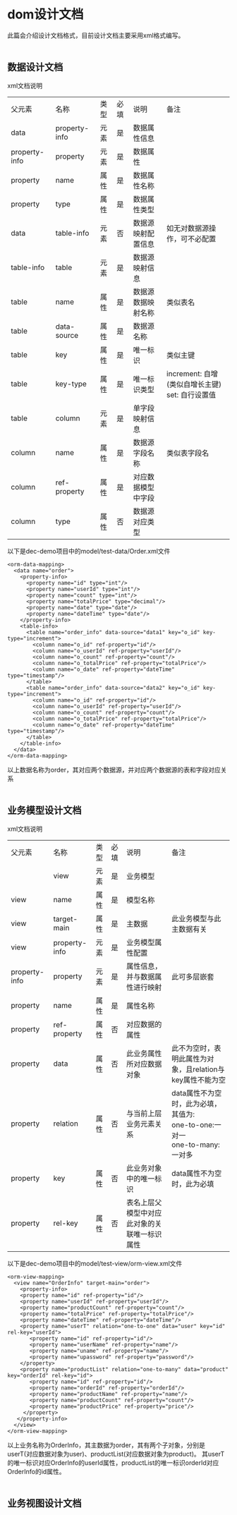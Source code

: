 # dom设计文档
此篇会介绍设计文档格式，目前设计文档主要采用xml格式编写。
<br>
<br>

## 数据设计文档
xml文档说明
<table>
  <tr>
    <td>父元素</td>
    <td>名称</td>
    <td>类型</td>
    <td>必填</td>
    <td>说明</td>
    <td>备注</td>
  </tr>
  <tr>
    <td>data</td>
    <td>property-info</td>
    <td>元素</td>
    <td>是</td>
    <td>数据属性信息</td>
    <td></td>
  </tr>
  <tr>
    <td>property-info</td>
    <td>property</td>
    <td>元素</td>
    <td>是</td>
    <td>数据属性</td>
    <td></td>
  </tr>
  <tr>
    <td>property</td>
    <td>name</td>
    <td>属性</td>
    <td>是</td>
    <td>数据属性名称</td>
    <td></td>
  </tr>
  <tr>
    <td>property</td>
    <td>type</td>
    <td>属性</td>
    <td>是</td>
    <td>数据属性类型</td>
    <td></td>
  </tr>
  <tr>
    <td>data</td>
    <td>table-info</td>
    <td>元素</td>
    <td>否</td>
    <td>数据源映射配置信息</td>
    <td>如无对数据源操作，可不必配置</td>
  </tr>
  <tr>
    <td>table-info</td>
    <td>table</td>
    <td>元素</td>
    <td>是</td>
    <td>数据源映射信息</td>
    <td></td>
  </tr>
  <tr>
    <td>table</td>
    <td>name</td>
    <td>属性</td>
    <td>是</td>
    <td>数据源数据映射名称</td>
    <td>类似表名</td>
  </tr>
  <tr>
    <td>table</td>
    <td>data-source</td>
    <td>属性</td>
    <td>是</td>
    <td>数据源名称</td>
    <td></td>
  </tr>
  <tr>
    <td>table</td>
    <td>key</td>
    <td>属性</td>
    <td>是</td>
    <td>唯一标识</td>
    <td>类似主键</td>
  </tr>
  <tr>
    <td>table</td>
    <td>key-type</td>
    <td>属性</td>
    <td>是</td>
    <td>唯一标识类型</td>
    <td>increment: 自增(类似自增长主键)<br>set: 自行设置值 </td>
  </tr>
  <tr>
    <td>table</td>
    <td>column</td>
    <td>元素</td>
    <td>是</td>
    <td>单字段映射信息</td>
    <td></td>
  </tr>
  <tr>
    <td>column</td>
    <td>name</td>
    <td>属性</td>
    <td>是</td>
    <td>数据源字段名称</td>
    <td>类似表字段名</td>
  </tr>
  <tr>
    <td>column</td>
    <td>ref-property</td>
    <td>属性</td>
    <td>是</td>
    <td>对应数据模型中字段</td>
    <td></td>
  </tr>
  <tr>
    <td>column</td>
    <td>type</td>
    <td>属性</td>
    <td>否</td>
    <td>数据源对应类型</td>
    <td></td>
  </tr>
</table>

以下是dec-demo项目中的model/test-data/Order.xml文件
```
<orm-data-mapping>
  <data name="order">
    <property-info>
      <property name="id" type="int"/>
      <property name="userId" type="int"/>
      <property name="count" type="int"/>
      <property name="totalPrice" type="decimal"/>
      <property name="date" type="date"/>
      <property name="dateTime" type="date"/>
    </property-info>
    <table-info>
      <table name="order_info" data-source="data1" key="o_id" key-type="increment">
        <column name="o_id" ref-property="id"/>
        <column name="o_userId" ref-property="userId"/>
        <column name="o_count" ref-property="count"/>
        <column name="o_totalPrice" ref-property="totalPrice"/>
        <column name="o_date" ref-property="dateTime" type="timestamp"/>
      </table>
      <table name="order_info" data-source="data2" key="o_id" key-type="increment">
        <column name="o_id" ref-property="id"/>
        <column name="o_userId" ref-property="userId"/>
        <column name="o_count" ref-property="count"/>
        <column name="o_totalPrice" ref-property="totalPrice"/>
        <column name="o_date" ref-property="dateTime" type="timestamp"/>
      </table>			
    </table-info>
  </data>
</orm-data-mapping>
```
以上数据名称为order，其对应两个数据源，并对应两个数据源的表和字段对应关系
<br>
<br>

## 业务模型设计文档
xml文档说明
<table>
  <tr>
    <td>父元素</td>
    <td>名称</td>
    <td>类型</td>
    <td>必填</td>
    <td>说明</td>
    <td>备注</td>
  </tr>
  <tr>
    <td></td>
    <td>view</td>
    <td>元素</td>
    <td>是</td>
    <td>业务模型</td>
    <td></td>
  </tr>
  <tr>
    <td>view</td>
    <td>name</td>
    <td>属性</td>
    <td>是</td>
    <td>模型名称</td>
    <td></td>
  </tr>
  <tr>
    <td>view</td>
    <td>target-main</td>
    <td>属性</td>
    <td>是</td>
    <td>主数据</td>
    <td>此业务模型与此主数据有关</td>
  </tr>
  <tr>
    <td>view</td>
    <td>property-info</td>
    <td>元素</td>
    <td>是</td>
    <td>业务模型属性配置</td>
    <td></td>
  </tr>
  <tr>
    <td>property-info</td>
    <td>property</td>
    <td>元素</td>
    <td>是</td>
    <td>属性信息，并与数据属性进行映射</td>
    <td>此可多层嵌套</td>
  </tr>
  <tr>
    <td>property</td>
    <td>name</td>
    <td>属性</td>
    <td>是</td>
    <td>属性名称</td>
    <td></td>
  </tr>
  <tr>
    <td>property</td>
    <td>ref-property</td>
    <td>属性</td>
    <td>否</td>
    <td>对应数据的属性</td>
    <td></td>
  </tr>
  <tr>
    <td>property</td>
    <td>data</td>
    <td>属性</td>
    <td>否</td>
    <td>此业务属性所对应数据对象</td>
    <td>此不为空时，表明此属性为对象，且relation与key属性不能为空</td>
  </tr>
  <tr>
    <td>property</td>
    <td>relation</td>
    <td>属性</td>
    <td>否</td>
    <td>与当前上层业务元素关系</td>
    <td>data属性不为空时，此为必填，其值为:<br>one-to-one:一对一<br>one-to-many:一对多</td>
  </tr>
  <tr>
    <td>property</td>
    <td>key</td>
    <td>属性</td>
    <td>否</td>
    <td>此业务对象中的唯一标识</td>
    <td>data属性不为空时，此为必填</td>
  </tr>
  <tr>
    <td>property</td>
    <td>rel-key</td>
    <td>属性</td>
    <td>否</td>
    <td>表名上层父模型中对应此对象的关联唯一标识属性</td>
    <td></td>
  </tr>
</table>

以下是dec-demo项目中的model/test-view/orm-view.xml文件
```
<orm-view-mapping>
  <view name="OrderInfo" target-main="order">
    <property-info>
    <property name="id" ref-property="id"/>
    <property name="userId" ref-property="userId"/>
    <property name="productCount" ref-property="count"/>
    <property name="totalPrice" ref-property="totalPrice"/>
    <property name="dateTime" ref-property="dateTime"/>
    <property name="userT" relation="one-to-one" data="user" key="id" rel-key="userId">
       <property name="id" ref-property="id"/>
       <property name="userName" ref-property="name"/>
       <property name="uname" ref-property="name"/>
       <property name="upassword" ref-property="password"/>
    </property>
    <property name="productList" relation="one-to-many" data="product" key="orderId" rel-key="id">
       <property name="id" ref-property="id"/>
       <property name="orderId" ref-property="orderId"/>
       <property name="productName" ref-property="name"/>
       <property name="productCount" ref-property="count"/>
       <property name="productPrice" ref-property="price"/>
     </property>
   </property-info>
  </view>
</orm-view-mapping>
```
以上业务名称为OrderInfo，其主数据为order，其有两个子对象，分别是userT(对应数据对象为user)、productList(对应数据对象为product)。
其userT的唯一标识对应OrderInfo的userId属性，productList的唯一标识orderId对应OrderInfo的id属性。
<br>
<br>

## 业务视图设计文档
